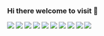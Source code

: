 ### Hi there welcome to visit 👋

<!-- <img src="https://img.shields.io/badge/Microsoft SQL Server-CC2927?style=for-the-badge&logo=Microsoft SQL Server&logoColor=white"/> -->
<!-- <img src="https://img.shields.io/badge/HTML5-E34F26?style=for-the-badge&logo=HTML5&logoColor=white"/> -->
<!-- <img src="https://img.shields.io/badge/jQuery-0769AD?style=for-the-badge&logo=jQuery&logoColor=white"/> -->
<!-- <img src="https://img.shields.io/badge/Visual Studio Code-007ACC?style=for-the-badge&logo=Visual Studio Code&logoColor=white"/> -->
<img src="https://img.shields.io/badge/Git-F05032?style=for-the-badge&logo=Git&logoColor=white"/></a>
<img src="https://img.shields.io/badge/JavaScript-F7DF1E?style=for-the-badge&logo=JavaScript&logoColor=white"/>
<img src="http://img.shields.io/badge/-Nodejs-339933?style=for-the-badge&logo=Node.js&logoColor=white"/>
<img src="https://img.shields.io/badge/Spring-6DB33F?style=for-the-badge&logo=Spring&logoColor=white"/>
<img src="https://img.shields.io/badge/React-61DAFB?style=for-the-badge&logo=React&logoColor=white"/>
<img src="https://img.shields.io/badge/TypeScript-3178C6?style=for-the-badge&logo=TypeScript&logoColor=white"/>
<a href="https://www.google.com/search?q=java" target="_blank"><img src="https://img.shields.io/badge/Java-007396?style=for-the-badge&logo=Java&logoColor=white"/></a>
<a href="https://www.google.com/search?q=eclipse" target="_blank"><img src="https://img.shields.io/badge/Eclipse-2C2255?style=for-the-badge&logo=Eclipse IDE&logoColor=white"/></a>
<a href="https://codepen.io/ydh95" target="_blank"><img src="https://img.shields.io/badge/CodePen-000000?style=for-the-badge&logo=CodePen&logoColor=white"/></a>
<img src="https://img.shields.io/badge/codesandbox-151515?style=for-the-badge&logo=codesandbox&logoColor=white"/>

<!-- ### [https://codepen.io/your-work](https://codepen.io/ydh95) -->
<!--<img src="https://img.shields.io/badge/Apache Tomcat-F8DC75?style=for-the-badge&logo=Apache Tomcat&logoColor=white" style="height: auto; margin-left: 10px; margin-right: 10px;"/> -->
<!--<img src="https://img.shields.io/badge/React-61DAFB?style=for-the-badge&logo=React&logoColor=white"/>

<!--
**YDH95/YDH95** is a ✨ _special_ ✨ repository because its `README.md` (this file) appears on your GitHub profile.

Here are some ideas to get you started:

- 🔭 I’m currently working on ...
- 🌱 I’m currently learning ...
- 👯 I’m looking to collaborate on ...
- 🤔 I’m looking for help with ...
- 💬 Ask me about ...
- 📫 How to reach me: ...
- 😄 Pronouns: ...
- ⚡ Fun fact: ...
-->

